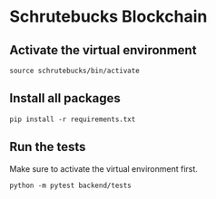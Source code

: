 # Schrutebucks Blockchain

## Activate the virtual environment

```shell
source schrutebucks/bin/activate
```

## Install all packages

```shell
pip install -r requirements.txt
```

## Run the tests

Make sure to activate the virtual environment first.

```shell
python -m pytest backend/tests
```
